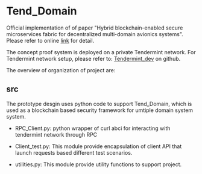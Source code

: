 # Tend_Domain
Official implementation of of paper "Hybrid blockchain-enabled secure microservices fabric for decentralized multi-domain avionics systems".
Please refer to online [link](https://doi.org/10.1117/12.2559036) for detail.

The concept proof system is deployed on a private Tendermint network. For Tendermint network setup, please refer to: [Tendermint_dev](https://github.com/samuelxu999/Blockchain_dev/tree/master/Tendermint) on github.

The overview of organization of project are:
	
## src
The prototype desgin uses python code to support Tend_Domain, which is used as a blockchain based security framework for umtiple domain system system. 

* RPC_Client.py: python wrapper of curl abci for interacting with tendermint network through RPC

* Client_test.py: This module provide encapsulation of client API that launch requests based different test scenarios.

* utilities.py: This module provide utility functions to support project.
